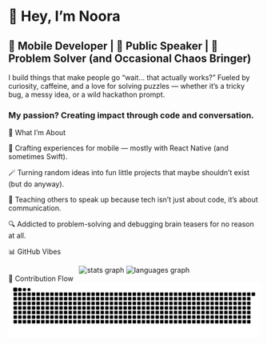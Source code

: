 # 👋 Hey, I’m Noora

## 🚀 Mobile Developer | 🎤 Public Speaker | 🧩 Problem Solver (and Occasional Chaos Bringer)



I build things that make people go “wait… that actually works?”
Fueled by curiosity, caffeine, and a love for solving puzzles — whether it’s a tricky bug, a messy idea, or a wild hackathon prompt.

### My passion? Creating impact through code and conversation.

🧠 What I’m About

📱 Crafting experiences for mobile — mostly with React Native (and sometimes Swift).

🪄 Turning random ideas into fun little projects that maybe shouldn’t exist (but do anyway).

🎤 Teaching others to speak up because tech isn’t just about code, it’s about communication.

🔍 Addicted to problem-solving and debugging brain teasers for no reason at all.

📊 GitHub Vibes
<div align="center"> <img src="https://github-readme-stats-six-chi-82.vercel.app/api?username=NooraWael&show_icons=true&theme=dracula&count_private=true" height="180" alt="stats graph" /> <img src="https://github-readme-stats-six-chi-82.vercel.app/api/top-langs?username=NooraWael&layout=compact&langs_count=6&theme=dracula" height="180" alt="languages graph" /> </div>
🐍 Contribution Flow
<picture> <source media="(prefers-color-scheme: dark)" srcset="https://raw.githubusercontent.com/NooraWael/NooraWael/output/github-snake-dark.svg" /> <source media="(prefers-color-scheme: light)" srcset="https://raw.githubusercontent.com/NooraWael/NooraWael/output/github-snake.svg" /> <img alt="github-snake" src="https://raw.githubusercontent.com/NooraWael/NooraWael/output/github-snake.svg" /> </picture>
